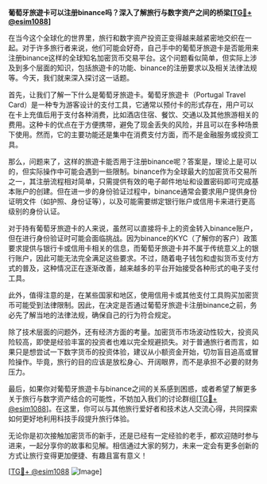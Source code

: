 **葡萄牙旅遊卡可以注册binance吗？深入了解旅行与数字资产之间的桥梁[[TG💪+ @esim1088](https://t.me/s/esim1088)]**

在当今这个全球化的世界里，旅行和数字资产投资正变得越来越紧密地交织在一起。对于许多旅行者来说，他们可能会好奇，自己手中的葡萄牙旅遊卡是否能用来注册binance这样的全球知名加密货币交易平台。这个问题看似简单，但实际上涉及到多个层面的知识，包括旅遊卡的功能、binance的注册要求以及相关法律法规等。今天，我们就来深入探讨这一话题。

首先，让我们了解一下什么是葡萄牙旅遊卡。葡萄牙旅遊卡（Portugal Travel Card）是一种专为游客设计的支付工具，它通常以预付卡的形式存在，用户可以在卡上充值后用于支付各种消费，比如酒店住宿、餐饮、交通以及其他旅游相关的费用。这种卡的优点在于方便携带，避免了现金丢失的风险，并且可以在多种场景下使用。然而，它的主要功能还是集中在消费支付方面，而不是金融服务或投资工具。

那么，问题来了，这样的旅遊卡能否用于注册binance呢？答案是，理论上是可以的，但实际操作中可能会遇到一些限制。binance作为全球最大的加密货币交易所之一，其注册流程相对简单，只需提供有效的电子邮件地址和设置密码即可完成基本账户的创建。但在进一步的身份验证过程中，binance通常会要求用户提供身份证明文件（如护照、身份证等），以及可能需要绑定银行账户或信用卡来进行更高级别的身份认证。

对于持有葡萄牙旅遊卡的人来说，虽然可以直接将卡上的资金转入binance账户，但在进行身份验证时可能会面临挑战。因为binance的KYC（了解你的客户）政策要求提供与银行卡或信用卡相关的信息，而葡萄牙旅遊卡并不属于传统意义上的银行账户，因此可能无法完全满足这些要求。不过，随着电子钱包和虚拟货币支付方式的普及，这种情况正在逐渐改善，越来越多的平台开始接受各种形式的电子支付工具。

此外，值得注意的是，在某些国家和地区，使用信用卡或其他支付工具购买加密货币可能受到法律限制。因此，在决定是否通过葡萄牙旅遊卡注册binance之前，务必先了解当地的法律法规，确保自己的行为符合规定。

除了技术层面的问题外，还有经济方面的考量。加密货币市场波动性较大，投资风险较高，即使是经验丰富的投资者也难以完全规避损失。对于普通旅行者而言，如果只是想尝试一下数字货币的投资体验，建议从小额资金开始，切勿盲目追高或冒险操作。毕竟，旅行的目的应该是放松身心、开阔眼界，而不是承担不必要的财务压力。

最后，如果你对葡萄牙旅遊卡与binance之间的关系感到困惑，或者希望了解更多关于旅行与数字资产结合的可能性，不妨加入我们的讨论群组[[TG💪+ @esim1088](https://t.me/s/esim1088)]。在这里，你可以与其他旅行爱好者和技术达人交流心得，共同探索如何更好地利用科技手段提升旅行体验。

无论你是初次接触加密货币的新手，还是已经有一定经验的老手，都欢迎随时参与进来，一起分享你的故事和见解。相信通过大家的努力，未来一定会有更多创新的方式让旅行变得更加便捷、有趣且富有意义！

[[TG💪+ @esim1088](https://t.me/s/esim1088) ![Image](https://i.postimg.cc/4NQfJmqS/Snipaste-2025-05-13-00-14-12.png)]
